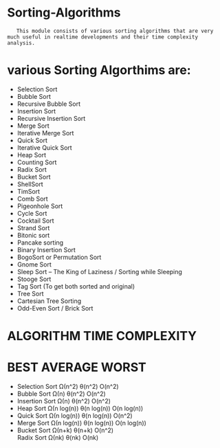 # Sorting-Algorithms

       This module consists of various sorting algorithms that are very much useful in realtime developments and their time complexity analysis. 

# various Sorting Algorthims are: 
- Selection Sort
- Bubble Sort
- Recursive Bubble Sort
- Insertion Sort
- Recursive Insertion Sort
- Merge Sort
- Iterative Merge Sort
- Quick Sort
- Iterative Quick Sort
- Heap Sort
- Counting Sort
- Radix Sort
- Bucket Sort
- ShellSort
- TimSort
- Comb Sort
- Pigeonhole Sort
- Cycle Sort
- Cocktail Sort
- Strand Sort
- Bitonic sort
- Pancake sorting
- Binary Insertion Sort
- BogoSort or Permutation Sort
- Gnome Sort
- Sleep Sort – The King of Laziness / Sorting while Sleeping
- Stooge Sort
- Tag Sort (To get both sorted and original)
- Tree Sort
- Cartesian Tree Sorting
- Odd-Even Sort / Brick Sort

# ALGORITHM	TIME COMPLEXITY	 

# 	                  BEST	     AVERAGE	       WORST	 
- Selection Sort	   Ω(n^2)  	   θ(n^2)	         O(n^2)	 
- Bubble Sort       	Ω(n)	     θ(n^2)	         O(n^2)	 
- Insertion Sort	    Ω(n)	     θ(n^2) 	       O(n^2)	 
- Heap Sort	       Ω(n log(n))	 θ(n log(n))  O(n log(n))	 
- Quick Sort	     Ω(n log(n))	 θ(n log(n))	   O(n^2)	 
- Merge Sort	     Ω(n log(n))	 θ(n log(n))	O(n log(n))	 
- Bucket Sort     	 Ω(n+k)	     θ(n+k)	         O(n^2)	 
Radix Sort	Ω(nk)	θ(nk)	O(nk)
